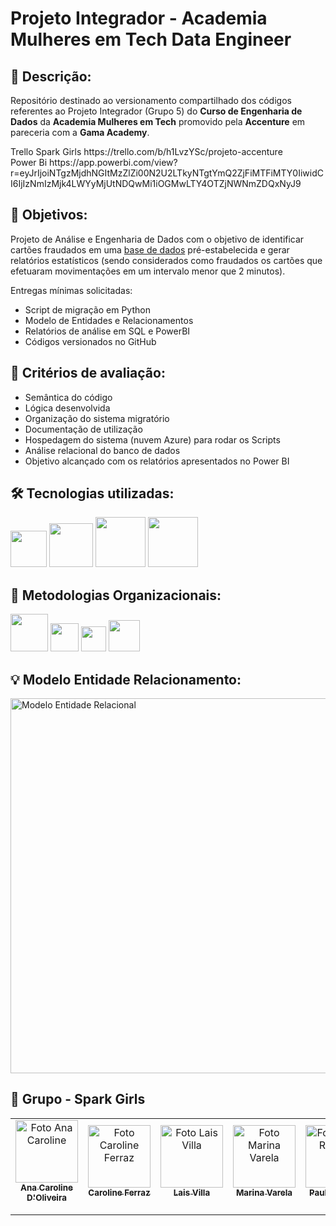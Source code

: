 <h1>Projeto Integrador - Academia Mulheres em Tech Data Engineer</h1>

<h2>📝 Descrição:</h2>
<p>Repositório destinado ao versionamento compartilhado dos códigos referentes ao Projeto Integrador (Grupo 5) do <b>Curso de Engenharia de Dados</b> da <b>Academia Mulheres em Tech</b> promovido pela <b>Accenture</b> em pareceria com a <b>Gama Academy</b>.</p>
Trello Spark Girls
https://trello.com/b/h1LvzYSc/projeto-accenture <br>
Power Bi
https://app.powerbi.com/view?r=eyJrIjoiNTgzMjdhNGItMzZlZi00N2U2LTkyNTgtYmQ2ZjFiMTFiMTY0IiwidCI6IjIzNmIzMjk4LWYyMjUtNDQwMi1iOGMwLTY4OTZjNWNmZDQxNyJ9


<h2>🎯 Objetivos:</h2>
<p>Projeto de Análise e Engenharia de Dados com o objetivo de identificar cartões fraudados em uma <a href="https://drive.google.com/file/d/1nXHnNt9dj03GB42SErcrNvZOzHwOyAcx/view?usp=sharing">base de dados<a> pré-estabelecida e gerar relatórios estatísticos (sendo considerados como fraudados os cartões que efetuaram movimentações em um intervalo menor que 2 minutos).
</p>
<p>Entregas mínimas solicitadas:</p>
<ul>
    <li>Script de migração em Python</li>
    <li>Modelo de Entidades e Relacionamentos</li>
    <li>Relatórios de análise em SQL e PowerBI</li>
    <li>Códigos versionados no GitHub</li>
</ul>
<h2>🔎 Critérios de avaliação:</h2>
<ul>
    <li>Semântica do código</li>
    <li>Lógica desenvolvida</li>
    <li>Organização do sistema migratório</li>
    <li>Documentação de utilização</li>
    <li>Hospedagem do sistema (nuvem Azure) para rodar os Scripts</li>
    <li>Análise relacional do banco de dados</li>
    <li>Objetivo alcançado com os relatórios apresentados no Power BI</li>
</ul>

<h2>🛠 Tecnologias utilizadas:</h2>
<p>
<img src="https://upload.wikimedia.org/wikipedia/commons/thumb/a/a8/Microsoft_Azure_Logo.svg/800px-Microsoft_Azure_Logo.svg.png" height="58px"/>
<img src="https://upload.wikimedia.org/wikipedia/commons/thumb/f/f3/Apache_Spark_logo.svg/1200px-Apache_Spark_logo.svg.png" height="70px"/>
<img src="https://cdn.jsdelivr.net/gh/devicons/devicon/icons/python/python-original-wordmark.svg" height="80px"/>
<img src="https://logos-world.net/wp-content/uploads/2022/02/Microsoft-Power-BI-Symbol.png" height="80px"/>
</p>

<h2>🧩 Metodologias Organizacionais:</h2>
<p>
<img src="https://upload.wikimedia.org/wikipedia/commons/thumb/5/58/Scrum_process.svg/640px-Scrum_process.svg.png" height="60px"/> 
<img src="https://upload.wikimedia.org/wikipedia/commons/thumb/2/25/Zoom_Logo_2022.jpg/640px-Zoom_Logo_2022.jpg" height="45px"/> 
<img src="https://upload.wikimedia.org/wikipedia/commons/thumb/7/7a/Trello-logo-blue.svg/640px-Trello-logo-blue.svg.png" height="40px"/> 
<img src="https://upload.wikimedia.org/wikipedia/commons/thumb/4/4a/GitHub_Mark.png/640px-GitHub_Mark.png" height="50px"/>
</p>

<h2> 💡 Modelo Entidade Relacionamento: </h2>

<img src="https://github.com/carolineferraz/Projeto_Integrador_Grupo_5/blob/main/contents/Modelo%20entidade%20relacionamento.png" width="600" alt="Modelo Entidade Relacional">
<h2> 🙋 Grupo - Spark Girls</h2>

<table align="center">
  <tr>
    <td align="center">
      <a href="https://github.com/carolnogueira13">
        <img src="https://avatars.githubusercontent.com/carolnogueira13" width="100px;" alt="Foto Ana Caroline"/><br>
        <sub>
          <b>Ana Caroline D'Oliveira</b>
        </sub><br>
         <a href="https://www.linkedin.com/in/ana-caroline-nogueira-d-oliveira-88279a259/"><img src="https://img.shields.io/badge/LinkedIn-0077B5?style=for-the-badge&logo=linkedin&logoColor=white" height="15px"></a>
      </a>
    </td>
    <td align="center">
      <a href="https://github.com/carolineferraz">
        <img src="https://avatars.githubusercontent.com/carolineferraz" width="100px;" alt="Foto Caroline Ferraz"/><br>
        <sub>
          <b>Caroline Ferraz</b>
        </sub><br>
        <a href="https://www.linkedin.com/in/ferraz-caroline/"><img src="https://img.shields.io/badge/LinkedIn-0077B5?style=for-the-badge&logo=linkedin&logoColor=white" height="15px"></a>
      </a>
    </td>
    <td align="center">
      <a href="https://github.com/LaisVilla">
        <img src="https://avatars.githubusercontent.com/LaisVilla" width="100px;" alt="Foto Lais Villa"/><br>
        <sub>
          <b>Lais Villa</b>
        </sub><br>
        <a href="https://www.linkedin.com/in/lais-villa-205614127/"><img src="https://img.shields.io/badge/LinkedIn-0077B5?style=for-the-badge&logo=linkedin&logoColor=white" height="15px"></a>
      </a>
    </td>
    <td align="center">
      <a href="https://github.com/MarinaVarela">
        <img src="https://avatars.githubusercontent.com/MarinaVarela" width="100px;" alt="Foto Marina Varela"/><br>
        <sub>
          <b>Marina Varela</b>
        </sub><br>
        <a href="https://www.linkedin.com/in/marinadev/"><img src="https://img.shields.io/badge/LinkedIn-0077B5?style=for-the-badge&logo=linkedin&logoColor=white" height="15px"></a>
      </a>
    </td>
    <td align="center">
      <a href="https://github.com/Paulabeatriz09">
        <img src="https://avatars.githubusercontent.com/Paulabeatriz09" width="100px;" alt="Foto Paula Raposo"/><br>
        <sub>
          <b>Paula Raposo</b>
        </sub><br>
        <a href="https://www.linkedin.com/in/paulabeatrizrocha/"><img src="https://img.shields.io/badge/LinkedIn-0077B5?style=for-the-badge&logo=linkedin&logoColor=white" height="15px"></a>
      </a>
    </td>
    <td align="center">
      <a href="https://github.com/RaquelZanatta">
        <img src="https://avatars.githubusercontent.com/RaquelZanatta" width="100px;" alt="Foto Raquel Zanatta"/><br>
        <sub>
          <b>Raquel Zanatta</b>
        </sub><br>
        <a href="https://www.linkedin.com/in/raquel-elias-zanatta-banuth-717188145"><img src="https://img.shields.io/badge/LinkedIn-0077B5?style=for-the-badge&logo=linkedin&logoColor=white" height="15px"></a>
      </a>
    </td>
    <td align="center">
      <a href="https://github.com/ReisRaquel">
        <img src="https://avatars.githubusercontent.com/ReisRaquel" width="100px;" alt="Foto Raquel Reis"/><br>
        <sub>
          <b>Raquel Reis</b>
        </sub><br>
        <a href="https://www.linkedin.com/in/raquel-reis-da-silva-7765421aa/"><img src="https://img.shields.io/badge/LinkedIn-0077B5?style=for-the-badge&logo=linkedin&logoColor=white" height="15px"></a>
      </a>
    </td>
    </tr>
</table>
